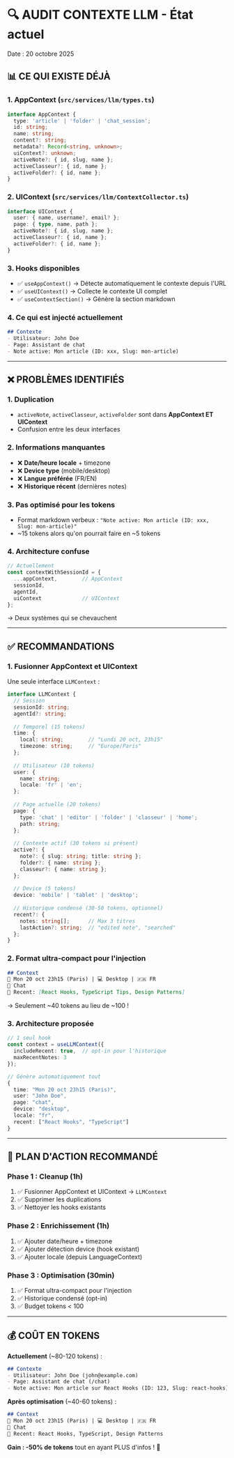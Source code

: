 # 🔍 AUDIT CONTEXTE LLM - État actuel

Date : 20 octobre 2025

## 📊 CE QUI EXISTE DÉJÀ

### 1. **AppContext** (`src/services/llm/types.ts`)
```typescript
interface AppContext {
  type: 'article' | 'folder' | 'chat_session';
  id: string;
  name: string;
  content?: string;
  metadata?: Record<string, unknown>;
  uiContext?: unknown;
  activeNote?: { id, slug, name };
  activeClasseur?: { id, name };
  activeFolder?: { id, name };
}
```

### 2. **UIContext** (`src/services/llm/ContextCollector.ts`)
```typescript
interface UIContext {
  user: { name, username?, email? };
  page: { type, name, path };
  activeNote?: { id, slug, name };
  activeClasseur?: { id, name };
  activeFolder?: { id, name };
}
```

### 3. **Hooks disponibles**
- ✅ `useAppContext()` → Détecte automatiquement le contexte depuis l'URL
- ✅ `useUIContext()` → Collecte le contexte UI complet
- ✅ `useContextSection()` → Génère la section markdown

### 4. **Ce qui est injecté actuellement**
```markdown
## Contexte
- Utilisateur: John Doe
- Page: Assistant de chat
- Note active: Mon article (ID: xxx, Slug: mon-article)
```

---

## ❌ PROBLÈMES IDENTIFIÉS

### 1. **Duplication**
- `activeNote`, `activeClasseur`, `activeFolder` sont dans **AppContext ET UIContext**
- Confusion entre les deux interfaces

### 2. **Informations manquantes**
- ❌ **Date/heure locale** + timezone
- ❌ **Device type** (mobile/desktop)
- ❌ **Langue préférée** (FR/EN)
- ❌ **Historique récent** (dernières notes)

### 3. **Pas optimisé pour les tokens**
- Format markdown verbeux : `"Note active: Mon article (ID: xxx, Slug: mon-article)"`
- ~15 tokens alors qu'on pourrait faire en ~5 tokens

### 4. **Architecture confuse**
```typescript
// Actuellement
const contextWithSessionId = {
  ...appContext,        // AppContext
  sessionId,
  agentId,
  uiContext             // UIContext
};
```
→ Deux systèmes qui se chevauchent

---

## ✅ RECOMMANDATIONS

### 1. **Fusionner AppContext et UIContext**
Une seule interface `LLMContext` :

```typescript
interface LLMContext {
  // Session
  sessionId: string;
  agentId?: string;
  
  // Temporel (15 tokens)
  time: {
    local: string;        // "Lundi 20 oct, 23h15"
    timezone: string;     // "Europe/Paris"
  };
  
  // Utilisateur (10 tokens)
  user: {
    name: string;
    locale: 'fr' | 'en';
  };
  
  // Page actuelle (20 tokens)
  page: {
    type: 'chat' | 'editor' | 'folder' | 'classeur' | 'home';
    path: string;
  };
  
  // Contexte actif (30 tokens si présent)
  active?: {
    note?: { slug: string; title: string };
    folder?: { name: string };
    classeur?: { name: string };
  };
  
  // Device (5 tokens)
  device: 'mobile' | 'tablet' | 'desktop';
  
  // Historique condensé (30-50 tokens, optionnel)
  recent?: {
    notes: string[];      // Max 3 titres
    lastAction?: string;  // "edited note", "searched"
  };
}
```

### 2. **Format ultra-compact pour l'injection**
```markdown
## Context
📅 Mon 20 oct 23h15 (Paris) | 💻 Desktop | 🇫🇷 FR
📍 Chat
📝 Recent: [React Hooks, TypeScript Tips, Design Patterns]
```
→ Seulement ~40 tokens au lieu de ~100 !

### 3. **Architecture proposée**
```typescript
// 1 seul hook
const context = useLLMContext({
  includeRecent: true,  // opt-in pour l'historique
  maxRecentNotes: 3
});

// Génère automatiquement tout
{
  time: "Mon 20 oct 23h15 (Paris)",
  user: "John Doe",
  page: "chat",
  device: "desktop",
  locale: "fr",
  recent: ["React Hooks", "TypeScript"]
}
```

---

## 🎯 PLAN D'ACTION RECOMMANDÉ

### Phase 1 : Cleanup (1h)
1. ✅ Fusionner AppContext et UIContext → `LLMContext`
2. ✅ Supprimer les duplications
3. ✅ Nettoyer les hooks existants

### Phase 2 : Enrichissement (1h)
1. ✅ Ajouter date/heure + timezone
2. ✅ Ajouter détection device (hook existant)
3. ✅ Ajouter locale (depuis LanguageContext)

### Phase 3 : Optimisation (30min)
1. ✅ Format ultra-compact pour l'injection
2. ✅ Historique condensé (opt-in)
3. ✅ Budget tokens < 100

---

## 💰 COÛT EN TOKENS

**Actuellement** (~80-120 tokens) :
```markdown
## Contexte
- Utilisateur: John Doe (john@example.com)
- Page: Assistant de chat (/chat)
- Note active: Mon article sur React Hooks (ID: 123, Slug: react-hooks)
```

**Après optimisation** (~40-60 tokens) :
```markdown
## Context
📅 Mon 20 oct 23h15 (Paris) | 💻 Desktop | 🇫🇷 FR
📍 Chat
📝 Recent: React Hooks, TypeScript, Design Patterns
```

**Gain : -50% de tokens** tout en ayant PLUS d'infos ! 🎯

